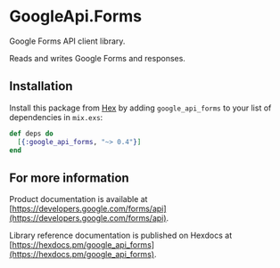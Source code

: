 # GoogleApi.Forms

Google Forms API client library.

Reads and writes Google Forms and responses.

## Installation

Install this package from [Hex](https://hex.pm) by adding
`google_api_forms` to your list of dependencies in `mix.exs`:

```elixir
def deps do
  [{:google_api_forms, "~> 0.4"}]
end
```

## For more information

Product documentation is available at [https://developers.google.com/forms/api](https://developers.google.com/forms/api).

Library reference documentation is published on Hexdocs at
[https://hexdocs.pm/google_api_forms](https://hexdocs.pm/google_api_forms).
